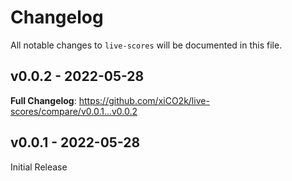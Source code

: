 # Changelog

All notable changes to `live-scores` will be documented in this file.

## v0.0.2 - 2022-05-28

**Full Changelog**: https://github.com/xiCO2k/live-scores/compare/v0.0.1...v0.0.2

## v0.0.1 - 2022-05-28

Initial Release
